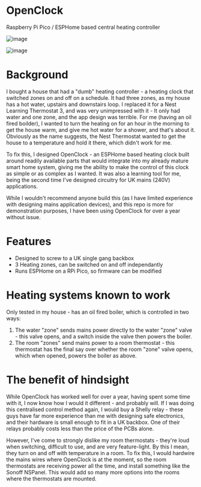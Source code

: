 # OpenClock
Raspberry Pi Pico / ESPHome based central heating controller

![image](https://github.com/user-attachments/assets/c987b934-528c-4df4-ab44-8cef0a9c58c7)

![image](https://github.com/user-attachments/assets/bf844d99-962a-4d8e-8c5c-6d56b02202bd)



# Background
I bought a house that had a "dumb" heating controller - a heating clock that switched zones on and off on a schedule. It had three zones, as my house has a hot water, upstairs and downstairs loop.
I replaced it for a Nest Learning Thermostat 3, and was very unimpressed with it - It only had water and one zone, and the app design was terrible. For me (having an oil fired boilder), I wanted to turn the heating on for an hour in the morning to get the house warm, and give me hot water for a shower, and that's about it. Obviously as the name suggests, the Nest Thermostat wanted to get the house to a temperature and hold it there, which didn't work for me.

To fix this, I designed OpenClock - an ESPHome based heating clock built around readily available parts that would integrate into my already mature smart home system, giving me the ability to make the control of this clock as simple or as complex as I wanted. It was also a learning tool for me, being the second time I've designed circuitry for UK mains (240V) applications.

While I wouldn't recommend anyone build this (as I have limited experience with designing mains application devices), and this repo is more for demonstration purposes, I have been using OpenClock for over a year without issue.

# Features

* Designed to screw to a UK single gang backbox
* 3 Heating zones, can be switched on and off independantly
* Runs ESPHome on a RPi Pico, so firmware can be modified

# Heating systems known to work

Only tested in my house - has an oil fired boiler, which is controlled in two ways:

1. The water "zone" sends mains power directly to the water "zone" valve - this valve opens, and a switch inside the valve then powers the boiler.
2. The room "zones" send mains power to a room thermostat - this thermostat has the final say over whether the room "zone" valve opens, which when opened, powers the boiler as above.
 
# The benefit of hindsight

While OpenClock has worked well for over a year, having spent some time with it, I now know how I would it different - and probably will. If I was doing this centralised control method again, I would buy a Shelly relay - these guys have far more experience than me with designing safe electronics, and their hardware is small enough to fit in a UK backbox. One of their relays probably costs less than the price of the PCBs alone.

However, I've come to strongly dislike my room thermostats - they're loud when switching, difficult to use, and are very feature-light. By this I mean, they turn on and off with temperature in a room.
To fix this, I would hardwire the mains wires where OpenClock is at the moment, so the room thermostats are receiving power all the time, and install something like the Sonoff NSPanel. This would add so many more options into the rooms where the thermostats are mounted.
